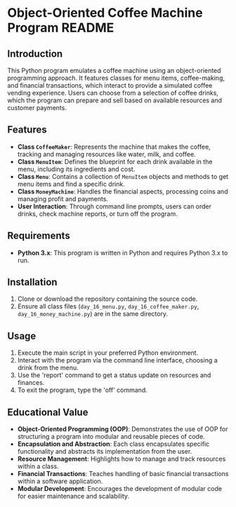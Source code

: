 # Object-Oriented Coffee Machine Program README

## Introduction
This Python program emulates a coffee machine using an object-oriented programming approach. It features classes for menu items, coffee-making, and financial transactions, which interact to provide a simulated coffee vending experience. Users can choose from a selection of coffee drinks, which the program can prepare and sell based on available resources and customer payments.

## Features
- **Class `CoffeeMaker`**: Represents the machine that makes the coffee, tracking and managing resources like water, milk, and coffee.
- **Class `MenuItem`**: Defines the blueprint for each drink available in the menu, including its ingredients and cost.
- **Class `Menu`**: Contains a collection of `MenuItem` objects and methods to get menu items and find a specific drink.
- **Class `MoneyMachine`**: Handles the financial aspects, processing coins and managing profit and payments.
- **User Interaction**: Through command line prompts, users can order drinks, check machine reports, or turn off the program.

## Requirements
- **Python 3.x**: This program is written in Python and requires Python 3.x to run.

## Installation
1. Clone or download the repository containing the source code.
2. Ensure all class files (`day_16_menu.py`, `day_16_coffee_maker.py`, `day_16_money_machine.py`) are in the same directory.

## Usage
1. Execute the main script in your preferred Python environment.
2. Interact with the program via the command line interface, choosing a drink from the menu.
3. Use the 'report' command to get a status update on resources and finances.
4. To exit the program, type the 'off' command.

## Educational Value
- **Object-Oriented Programming (OOP)**: Demonstrates the use of OOP for structuring a program into modular and reusable pieces of code.
- **Encapsulation and Abstraction**: Each class encapsulates specific functionality and abstracts its implementation from the user.
- **Resource Management**: Highlights how to manage and track resources within a class.
- **Financial Transactions**: Teaches handling of basic financial transactions within a software application.
- **Modular Development**: Encourages the development of modular code for easier maintenance and scalability.

